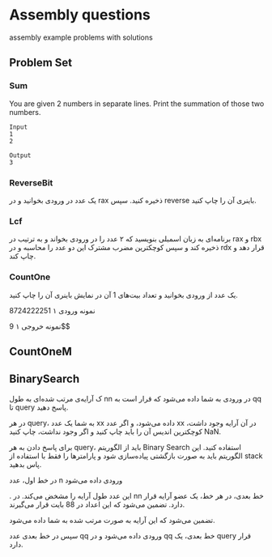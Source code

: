 # Assembly questions

assembly example problems with solutions

## Problem Set

### Sum

You are given 2 numbers in separate lines. Print the summation of those two numbers.

```shell
Input
1
2

Output
3
```

### ReverseBit
یک عدد در ورودی بخوانید و در rax ذخیره کنید. سپس reverse باینری آن را چاپ کنید.
### Lcf
برنامه‌ای به زبان اسمبلی بنویسید که ۲ عدد را در ورودی بخواند و به ترتیب در rax و rbx ذخیره کند و سپس کوچکترین مضرب مشترک این دو عدد را محاسبه و در rdx قرار دهد و چاپ کند.

### CountOne
یک عدد از ورودی بخوانید و تعداد بیت‌های 1 آن در نمایش باینری آن را چاپ کنید.

نمونه ورودی ۱
8724222251

نمونه خروجی ۱
9$$

## CountOneM

## BinarySearch

ک آرایه‌ی مرتب شده‌ای به طول nn در ورودی به شما داده می‌شود که قرار است به qq تا query پاسخ دهید.

در هر query، به شما یک عدد xx داده می‌شود، و اگر عدد xx در آن آرایه وجود داشت، کوچکترین اندیس آن را باید چاپ کنید و اگر وجود نداشت، چاپ کنید NaN.

برای پاسخ دادن به هر query، باید از الگوریتم Binary Search استفاده کنید. این الگوریتم باید به صورت بازگشتی پیاده‌سازی شود و پارامترها را فقط با استفاده از stack پاس بدهید.

در خط اول، عدد n ورودی داده می‌شود

. این عدد طول آرایه را مشخض می‌کند. در nn خط بعدی، در هر خط، یک عضو آرایه قرار دارد. تضمین می‌شود که این اعداد در 88 بایت قرار می‌گیرند.


تضمین می‌شود که این آرایه به صورت مرتب شده به شما داده می‌شود.


سپس در خط بعدی عدد qq ورودی داده می‌شود و در qq خط بعدی، یک query قرار دارد.
